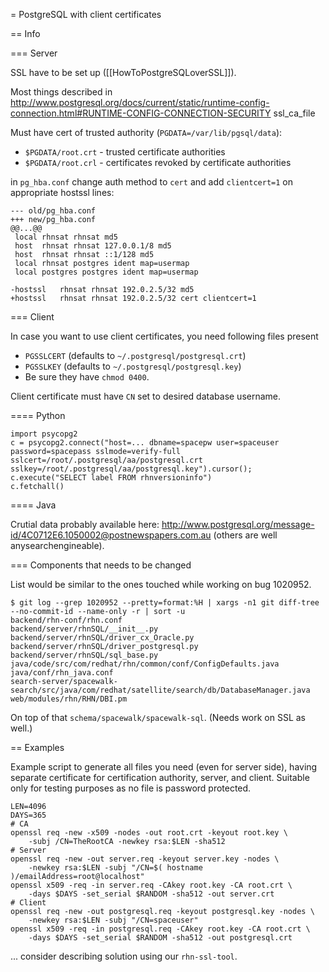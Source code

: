 = PostgreSQL with client certificates

== Info

=== Server

SSL have to be set up ([[HowToPostgreSQLoverSSL]]).

Most things described in
http://www.postgresql.org/docs/current/static/runtime-config-connection.html#RUNTIME-CONFIG-CONNECTION-SECURITY
ssl_ca_file

Must have cert of trusted authority (`PGDATA=/var/lib/pgsql/data`):

  * `$PGDATA/root.crt` - trusted certificate authorities
  * `$PGDATA/root.crl` - certificates revoked by certificate authorities

in `pg_hba.conf` change auth method to `cert` and add `clientcert=1` on appropriate hostssl lines:


    --- old/pg_hba.conf
    +++ new/pg_hba.conf
    @@...@@
     local rhnsat rhnsat md5
     host  rhnsat rhnsat 127.0.0.1/8 md5
     host  rhnsat rhnsat ::1/128 md5
     local rhnsat postgres ident map=usermap
     local postgres postgres ident map=usermap
     
    -hostssl   rhnsat rhnsat 192.0.2.5/32 md5
    +hostssl   rhnsat rhnsat 192.0.2.5/32 cert clientcert=1

=== Client

In case you want to use client certificates, you need following files present

  * `PGSSLCERT` (defaults to `~/.postgresql/postgresql.crt`)
  * `PGSSLKEY`  (defaults to `~/.postgresql/postgresql.key`)
  * Be sure they have `chmod 0400`.

Client certificate must have `CN` set to desired database username.

==== Python


    import psycopg2
    c = psycopg2.connect("host=... dbname=spacepw user=spaceuser password=spacepass sslmode=verify-full sslcert=/root/.postgresql/aa/postgresql.crt sslkey=/root/.postgresql/aa/postgresql.key").cursor(); c.execute("SELECT label FROM rhnversioninfo")
    c.fetchall()

==== Java

Crutial data probably available here: http://www.postgresql.org/message-id/4C0712E6.1050002@postnewspapers.com.au
(others are well anysearchengineable).

=== Components that needs to be changed

List would be similar to the ones touched while working on bug 1020952.


    $ git log --grep 1020952 --pretty=format:%H | xargs -n1 git diff-tree --no-commit-id --name-only -r | sort -u
    backend/rhn-conf/rhn.conf
    backend/server/rhnSQL/__init__.py
    backend/server/rhnSQL/driver_cx_Oracle.py
    backend/server/rhnSQL/driver_postgresql.py
    backend/server/rhnSQL/sql_base.py
    java/code/src/com/redhat/rhn/common/conf/ConfigDefaults.java
    java/conf/rhn_java.conf
    search-server/spacewalk-search/src/java/com/redhat/satellite/search/db/DatabaseManager.java
    web/modules/rhn/RHN/DBI.pm

On top of that `schema/spacewalk/spacewalk-sql`. (Needs work on SSL as well.)

== Examples

Example script to generate all files you need (even for server side), having
separate certificate for certification authority, server, and client.
Suitable only for testing purposes as no file is password protected.


    LEN=4096
    DAYS=365
    # CA
    openssl req -new -x509 -nodes -out root.crt -keyout root.key \
        -subj /CN=TheRootCA -newkey rsa:$LEN -sha512
    # Server
    openssl req -new -out server.req -keyout server.key -nodes \
        -newkey rsa:$LEN -subj "/CN=$( hostname )/emailAddress=root@localhost"
    openssl x509 -req -in server.req -CAkey root.key -CA root.crt \
        -days $DAYS -set_serial $RANDOM -sha512 -out server.crt
    # Client
    openssl req -new -out postgresql.req -keyout postgresql.key -nodes \
        -newkey rsa:$LEN -subj "/CN=spaceuser"
    openssl x509 -req -in postgresql.req -CAkey root.key -CA root.crt \
        -days $DAYS -set_serial $RANDOM -sha512 -out postgresql.crt

... consider describing solution using our `rhn-ssl-tool`.
